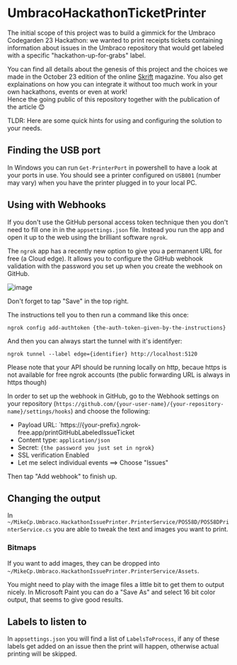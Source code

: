 # UmbracoHackathonTicketPrinter

The initial scope of this project was to build a gimmick for the Umbraco Codegarden 23 Hackathon: we wanted to print receipts tickets containing information about issues in the Umbraco repository that would get labeled with a specific "hackathon-up-for-grabs" label.  

You can find all details about the genesis of this project and the choices we made in the October 23 edition of the online [Skrift](https://skrift.io/) magazine. You also get explainations on how you can integrate it without too much work  in your own hackathons, events or even at work!  
Hence the going public of this repository together with the publication of the article 😊

TLDR: Here are some quick hints for using and configuring the solution to your needs.

## Finding the USB port

In Windows you can run `Get-PrinterPort` in powershell to have a look at your ports in use. You should see a printer configured on `USB001` (number may vary) when you have the printer plugged in to your local PC.

## Using with Webhooks

If you don't use the GitHub personal access token technique then you don't need to fill one in in the `appsettings.json` file. Instead you run the app and open it up to the web using the brilliant software `ngrok`.

The `ngrok` app has a recently new option to give you a permanent URL for free (a Cloud edge). It allows you to configure the GitHub webhook validation with the password you set up when you create the webhook on GitHub.

![image](https://github.com/mikecp/UmbracoHackathonTicketPrinter/assets/304656/e90fad02-5cb7-44b6-810d-28c80c2d41ed)

Don't forget to tap "Save" in the top right.

The instructions tell you to then run a command like this once:

`ngrok config add-authtoken {the-auth-token-given-by-the-instructions}`

And then you can always start the tunnel with it's identifyer: 

`ngrok tunnel --label edge={identifier} http://localhost:5120`

Please note that your API should be running locally on http, becaue https is not available for free ngrok accounts (the public forwarding URL is always in https though)

In order to set up the webhook in GitHub, go to the Webhook settings on your repository (`https://github.com/{your-user-name}/{your-repository-name}/settings/hooks`) and choose the following:

- Payload URL: `https://{your-prefix}.ngrok-free.app/printGitHubLabeledIssueTicket
- Content type: `application/json`
- Secret: `{the password you just set in ngrok}`
- SSL verification Enabled
- Let me select individual events ==> Choose "Issues"

Then tap "Add webhook" to finish up.

## Changing the output

In `~/MikeCp.Umbraco.HackathonIssuePrinter.PrinterService/POS58D/POS58DPrinterService.cs` you are able to tweak the text and images you want to print. 

### Bitmaps

If you want to add images, they can be dropped into `~/MikeCp.Umbraco.HackathonIssuePrinter.PrinterService/Assets`. 

You might need to play with the image files a little bit to get them to output nicely. In Microsoft Paint you can do a "Save As" and select 16 bit color output, that seems to give good results.

## Labels to listen to

In `appsettings.json` you will find a list of `LabelsToProcess`, if any of these labels get added on an issue then the print will happen, otherwise actual printing will be skipped.
